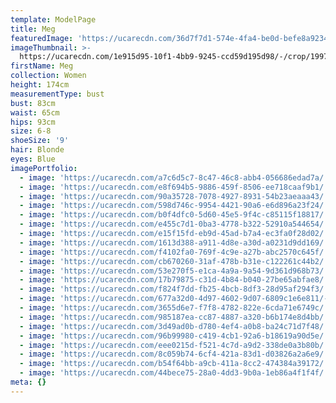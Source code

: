```yaml
---
template: ModelPage
title: Meg
featuredImage: 'https://ucarecdn.com/36d7f7d1-574e-4fa4-be0d-befe8a9234a2/'
imageThumbnail: >-
  https://ucarecdn.com/1e915d95-10f1-4bb9-9245-ccd59d195d98/-/crop/1997x2710/0,0/-/preview/
firstName: Meg
collection: Women
height: 174cm
measurementType: bust
bust: 83cm
waist: 65cm
hips: 93cm
size: 6-8
shoeSize: '9'
hair: Blonde
eyes: Blue
imagePortfolio:
  - image: 'https://ucarecdn.com/a7c6d5c7-8c47-46c8-abb4-056686edad7a/'
  - image: 'https://ucarecdn.com/e8f694b5-9886-459f-8506-ee718caaf9b1/'
  - image: 'https://ucarecdn.com/90a35728-7078-4927-8931-54b23aeaaa43/'
  - image: 'https://ucarecdn.com/598d746c-9954-4421-90a6-e6d896a23f24/'
  - image: 'https://ucarecdn.com/b0f4dfc0-5d60-45e5-9f4c-c85115f18817/'
  - image: 'https://ucarecdn.com/e455c7d1-0ba3-4778-b322-52910a544654/'
  - image: 'https://ucarecdn.com/e15f15fd-eb9d-45ad-b7a4-ec3fa0f28d02/'
  - image: 'https://ucarecdn.com/1613d388-a911-4d8e-a30d-a0231d9dd169/'
  - image: 'https://ucarecdn.com/f4102fa0-769f-4c9e-a27b-abc2570c645f/'
  - image: 'https://ucarecdn.com/cb670260-31af-478b-b31e-c122261c44b2/'
  - image: 'https://ucarecdn.com/53e270f5-e1ca-4a9a-9a54-9d361d968b73/'
  - image: 'https://ucarecdn.com/17b79875-c31d-4b84-b040-27be65abfae8/'
  - image: 'https://ucarecdn.com/f824f7dd-fb25-4bcb-8df3-28d95af294f3/'
  - image: 'https://ucarecdn.com/677a32d0-4d97-4602-9d07-6809c1e6e811/-/preview/'
  - image: 'https://ucarecdn.com/3655d6e7-f7f8-4782-822e-6cda71e6749c/'
  - image: 'https://ucarecdn.com/985187ea-cc87-4887-a320-b6b174e8d4bb/'
  - image: 'https://ucarecdn.com/3d49ad0b-d780-4ef4-a0b8-ba24c71d7f48/'
  - image: 'https://ucarecdn.com/96b99980-c419-4cb1-92a6-b18619a90d5e/'
  - image: 'https://ucarecdn.com/eee0215d-f521-4c7d-a9d2-338de0a3b80b/'
  - image: 'https://ucarecdn.com/8c059b74-6cf4-421a-83d1-d03826a2a6e9/'
  - image: 'https://ucarecdn.com/b54f64bb-a9cb-411a-8cc2-474384a39172/'
  - image: 'https://ucarecdn.com/44bece75-28a0-4dd3-9b0a-1eb86a4f1f4f/'
meta: {}
---
```


